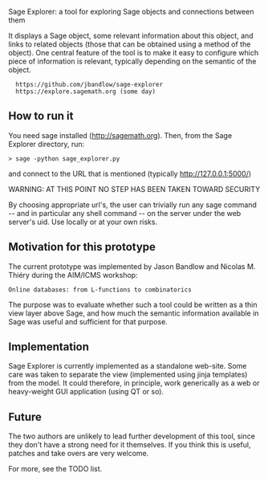 Sage Explorer: a tool for exploring Sage objects and connections between them

It displays a Sage object, some relevant information about this
object, and links to related objects (those that can be obtained using
a method of the object).  One central feature of the tool is to make
it easy to configure which piece of information is relevant, typically
depending on the semantic of the object.

	  https://github.com/jbandlow/sage-explorer
	  https://explore.sagemath.org (some day)

How to run it
-------------

You need sage installed (http://sagemath.org). Then, from the
Sage Explorer directory, run:

    > sage -python sage_explorer.py

and connect to the URL that is mentioned (typically http://127.0.0.1:5000/)

WARNING: AT THIS POINT NO STEP HAS BEEN TAKEN TOWARD SECURITY

By choosing appropriate url's, the user can trivially run any sage
command -- and in particular any shell command -- on the server under
the web server's uid. Use locally or at your own risks.

Motivation for this prototype
-----------------------------

The current prototype was implemented by Jason Bandlow and Nicolas
M. Thiéry during the AIM/ICMS workshop:

    Online databases: from L-functions to combinatorics

The purpose was to evaluate whether such a tool could be written as a
thin view layer above Sage, and how much the semantic information
available in Sage was useful and sufficient for that purpose.

Implementation
--------------

Sage Explorer is currently implemented as a standalone web-site. Some
care was taken to separate the view (implemented using jinja
templates) from the model. It could therefore, in principle, work
generically as a web or heavy-weight GUI application (using QT or so).

Future
------

The two authors are unlikely to lead further development of this tool,
since they don't have a strong need for it themselves. If you think
this is useful, patches and take overs are very welcome.

For more, see the TODO list.
